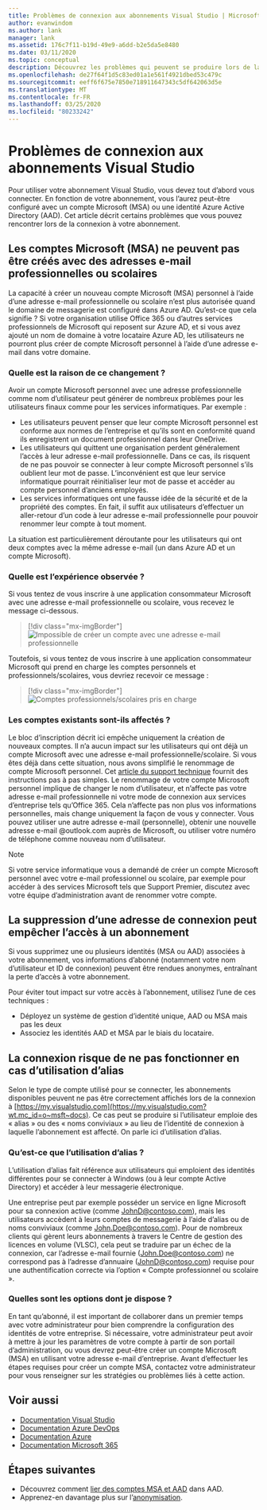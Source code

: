 ```yaml
---
title: Problèmes de connexion aux abonnements Visual Studio | Microsoft Docs
author: evanwindom
ms.author: lank
manager: lank
ms.assetid: 176c7f11-b19d-49e9-a6dd-b2e5da5e8480
ms.date: 03/11/2020
ms.topic: conceptual
description: Découvrez les problèmes qui peuvent se produire lors de la connexion aux abonnements Visual Studio.
ms.openlocfilehash: de27f64f1d5c83ed01a1e561f4921dbed53c479c
ms.sourcegitcommit: eeff6f675e7850e718911647343c5df642063d5e
ms.translationtype: MT
ms.contentlocale: fr-FR
ms.lasthandoff: 03/25/2020
ms.locfileid: "80233242"
---
```

# <a name="issues-signing-in-to-visual-studio-subscriptions"></a>Problèmes de connexion aux abonnements Visual Studio
Pour utiliser votre abonnement Visual Studio, vous devez tout d’abord vous connecter.  En fonction de votre abonnement, vous l’aurez peut-être configuré avec un compte Microsoft (MSA) ou une identité Azure Active Directory (AAD).  Cet article décrit certains problèmes que vous pouvez rencontrer lors de la connexion à votre abonnement.

## <a name="microsoft-accounts-msa-cannot-be-created-using-workschool-email-addresses"></a>Les comptes Microsoft (MSA) ne peuvent pas être créés avec des adresses e-mail professionnelles ou scolaires
La capacité à créer un nouveau compte Microsoft (MSA) personnel à l’aide d’une adresse e-mail professionnelle ou scolaire n’est plus autorisée quand le domaine de messagerie est configuré dans Azure AD. Qu’est-ce que cela signifie ? Si votre organisation utilise Office 365 ou d’autres services professionnels de Microsoft qui reposent sur Azure AD, et si vous avez ajouté un nom de domaine à votre locataire Azure AD, les utilisateurs ne pourront plus créer de compte Microsoft personnel à l’aide d’une adresse e-mail dans votre domaine.

### <a name="why-was-this-change-made"></a>Quelle est la raison de ce changement ?
Avoir un compte Microsoft personnel avec une adresse professionnelle comme nom d’utilisateur peut générer de nombreux problèmes pour les utilisateurs finaux comme pour les services informatiques. Par exemple :
- Les utilisateurs peuvent penser que leur compte Microsoft personnel est conforme aux normes de l’entreprise et qu’ils sont en conformité quand ils enregistrent un document professionnel dans leur OneDrive.
- Les utilisateurs qui quittent une organisation perdent généralement l’accès à leur adresse e-mail professionnelle. Dans ce cas, ils risquent de ne pas pouvoir se connecter à leur compte Microsoft personnel s’ils oublient leur mot de passe. L’inconvénient est que leur service informatique pourrait réinitialiser leur mot de passe et accéder au compte personnel d’anciens employés.
- Les services informatiques ont une fausse idée de la sécurité et de la propriété des comptes. En fait, il suffit aux utilisateurs d’effectuer un aller-retour d’un code à leur adresse e-mail professionnelle pour pouvoir renommer leur compte à tout moment.

La situation est particulièrement déroutante pour les utilisateurs qui ont deux comptes avec la même adresse e-mail (un dans Azure AD et un compte Microsoft).

### <a name="what-does-this-experience-look-like"></a>Quelle est l’expérience observée ?
Si vous tentez de vous inscrire à une application consommateur Microsoft avec une adresse e-mail professionnelle ou scolaire, vous recevez le message ci-dessous.

   > [!div class="mx-imgBorder"]
   > ![Impossible de créer un compte avec une adresse e-mail professionnelle](_img/sign-in-issues/cannot-use-work-email.png)

Toutefois, si vous tentez de vous inscrire à une application consommateur Microsoft qui prend en charge les comptes personnels et professionnels/scolaires, vous devriez recevoir ce message :

   > [!div class="mx-imgBorder"]
   > ![Comptes professionnels/scolaires pris en charge](_img/sign-in-issues/existing-account.png)

### <a name="are-existing-accounts-affected"></a>Les comptes existants sont-ils affectés ?
Le bloc d’inscription décrit ici empêche uniquement la création de nouveaux comptes. Il n’a aucun impact sur les utilisateurs qui ont déjà un compte Microsoft avec une adresse e-mail professionnelle/scolaire. Si vous êtes déjà dans cette situation, nous avons simplifié le renommage de compte Microsoft personnel. Cet [article du support technique](https://windows.microsoft.com/en-US/Windows/rename-personal-microsoft-account) fournit des instructions pas à pas simples. Le renommage de votre compte Microsoft personnel implique de changer le nom d’utilisateur, et n’affecte pas votre adresse e-mail professionnelle ni votre mode de connexion aux services d’entreprise tels qu’Office 365. Cela n’affecte pas non plus vos informations personnelles, mais change uniquement la façon de vous y connecter. Vous pouvez utiliser une autre adresse e-mail (personnelle), obtenir une nouvelle adresse e-mail @outlook.com auprès de Microsoft, ou utiliser votre numéro de téléphone comme nouveau nom d’utilisateur.

> [!NOTE]
> Si votre service informatique vous a demandé de créer un compte Microsoft personnel avec votre e-mail professionnel ou scolaire, par exemple pour accéder à des services Microsoft tels que Support Premier, discutez avec votre équipe d’administration avant de renommer votre compte.

## <a name="deleting-a-sign-in-address-may-prevent-access-to-a-subscription"></a>La suppression d’une adresse de connexion peut empêcher l’accès à un abonnement
Si vous supprimez une ou plusieurs identités (MSA ou AAD) associées à votre abonnement, vos informations d’abonné (notamment votre nom d’utilisateur et ID de connexion) peuvent être rendues anonymes, entraînant la perte d’accès à votre abonnement.

Pour éviter tout impact sur votre accès à l’abonnement, utilisez l’une de ces techniques :
- Déployez un système de gestion d’identité unique, AAD ou MSA mais pas les deux
- Associez les identités AAD et MSA par le biais du locataire.

## <a name="signing-in-may-fail-when-using-aliases"></a>La connexion risque de ne pas fonctionner en cas d’utilisation d’alias
Selon le type de compte utilisé pour se connecter, les abonnements disponibles peuvent ne pas être correctement affichés lors de la connexion à [https://my.visualstudio.com](https://my.visualstudio.com?wt.mc_id=o~msft~docs). Ce cas peut se produire si l’utilisateur emploie des « alias » ou des « noms conviviaux » au lieu de l’identité de connexion à laquelle l’abonnement est affecté. On parle ici d’utilisation d’alias.

### <a name="what-is-aliasing"></a>Qu’est-ce que l’utilisation d’alias ?
L’utilisation d’alias fait référence aux utilisateurs qui emploient des identités différentes pour se connecter à Windows (ou à leur compte Active Directory) et accéder à leur messagerie électronique.

Une entreprise peut par exemple posséder un service en ligne Microsoft pour sa connexion active (comme JohnD@contoso.com), mais les utilisateurs accèdent à leurs comptes de messagerie à l’aide d’alias ou de noms conviviaux (comme John.Doe@contoso.com). Pour de nombreux clients qui gèrent leurs abonnements à travers le Centre de gestion des licences en volume (VLSC), cela peut se traduire par un échec de la connexion, car l’adresse e-mail fournie (John.Doe@contoso.com) ne correspond pas à l’adresse d’annuaire (JohnD@contoso.com) requise pour une authentification correcte via l’option « Compte professionnel ou scolaire ».

### <a name="what-options-do-i-have"></a>Quelles sont les options dont je dispose ?
En tant qu’abonné, il est important de collaborer dans un premier temps avec votre administrateur pour bien comprendre la configuration des identités de votre entreprise. Si nécessaire, votre administrateur peut avoir à mettre à jour les paramètres de votre compte à partir de son portail d’administration, ou vous devrez peut-être créer un compte Microsoft (MSA) en utilisant votre adresse e-mail d’entreprise. Avant d’effectuer les étapes requises pour créer un compte MSA, contactez votre administrateur pour vous renseigner sur les stratégies ou problèmes liés à cette action. 

## <a name="see-also"></a>Voir aussi
- [Documentation Visual Studio](https://docs.microsoft.com/visualstudio/)
- [Documentation Azure DevOps](https://docs.microsoft.com/azure/devops/)
- [Documentation Azure](https://docs.microsoft.com/azure/)
- [Documentation Microsoft 365](https://docs.microsoft.com/microsoft-365/)

## <a name="next-steps"></a>Étapes suivantes
- Découvrez comment [lier des comptes MSA et AAD](/azure/active-directory/b2b/add-users-administrator) dans AAD.
- Apprenez-en davantage plus sur l’[anonymisation](anonymization.md).
